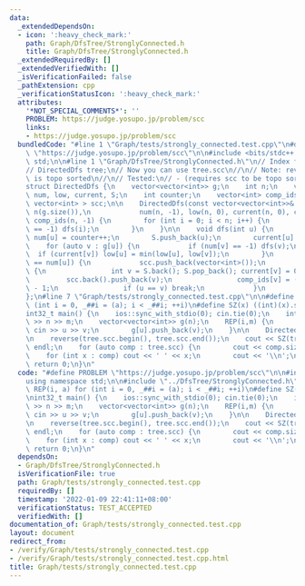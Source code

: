 ```yaml
---
data:
  _extendedDependsOn:
  - icon: ':heavy_check_mark:'
    path: Graph/DfsTree/StronglyConnected.h
    title: Graph/DfsTree/StronglyConnected.h
  _extendedRequiredBy: []
  _extendedVerifiedWith: []
  _isVerificationFailed: false
  _pathExtension: cpp
  _verificationStatusIcon: ':heavy_check_mark:'
  attributes:
    '*NOT_SPECIAL_COMMENTS*': ''
    PROBLEM: https://judge.yosupo.jp/problem/scc
    links:
    - https://judge.yosupo.jp/problem/scc
  bundledCode: "#line 1 \"Graph/tests/strongly_connected.test.cpp\"\n#define PROBLEM\
    \ \"https://judge.yosupo.jp/problem/scc\"\n\n#include <bits/stdc++.h>\nusing namespace\
    \ std;\n\n#line 1 \"Graph/DfsTree/StronglyConnected.h\"\n// Index from 0\n// Usage:\n\
    // DirectedDfs tree;\n// Now you can use tree.scc\n//\n// Note: reverse(tree.scc)\
    \ is topo sorted\n//\n// Tested:\n// - (requires scc to be topo sorted) https://judge.yosupo.jp/problem/scc\n\
    struct DirectedDfs {\n    vector<vector<int>> g;\n    int n;\n    vector<int>\
    \ num, low, current, S;\n    int counter;\n    vector<int> comp_ids;\n    vector<\
    \ vector<int> > scc;\n\n    DirectedDfs(const vector<vector<int>>& _g) : g(_g),\
    \ n(g.size()),\n            num(n, -1), low(n, 0), current(n, 0), counter(0),\
    \ comp_ids(n, -1) {\n        for (int i = 0; i < n; i++) {\n            if (num[i]\
    \ == -1) dfs(i);\n        }\n    }\n\n    void dfs(int u) {\n        low[u] =\
    \ num[u] = counter++;\n        S.push_back(u);\n        current[u] = 1;\n    \
    \    for (auto v : g[u]) {\n            if (num[v] == -1) dfs(v);\n          \
    \  if (current[v]) low[u] = min(low[u], low[v]);\n        }\n        if (low[u]\
    \ == num[u]) {\n            scc.push_back(vector<int>());\n            while (1)\
    \ {\n                int v = S.back(); S.pop_back(); current[v] = 0;\n       \
    \         scc.back().push_back(v);\n                comp_ids[v] = ((int) scc.size())\
    \ - 1;\n                if (u == v) break;\n            }\n        }\n    }\n\
    };\n#line 7 \"Graph/tests/strongly_connected.test.cpp\"\n\n#define REP(i, a) for\
    \ (int i = 0, _##i = (a); i < _##i; ++i)\n#define SZ(x) ((int)(x).size())\n\n\
    int32_t main() {\n    ios::sync_with_stdio(0); cin.tie(0);\n    int n, m; cin\
    \ >> n >> m;\n    vector<vector<int>> g(n);\n    REP(i,m) {\n        int u, v;\
    \ cin >> u >> v;\n        g[u].push_back(v);\n    }\n\n    DirectedDfs tree(g);\n\
    \n    reverse(tree.scc.begin(), tree.scc.end());\n    cout << SZ(tree.scc) <<\
    \ endl;\n    for (auto comp : tree.scc) {\n        cout << comp.size();\n    \
    \    for (int x : comp) cout << ' ' << x;\n        cout << '\\n';\n    }\n   \
    \ return 0;\n}\n"
  code: "#define PROBLEM \"https://judge.yosupo.jp/problem/scc\"\n\n#include <bits/stdc++.h>\n\
    using namespace std;\n\n#include \"../DfsTree/StronglyConnected.h\"\n\n#define\
    \ REP(i, a) for (int i = 0, _##i = (a); i < _##i; ++i)\n#define SZ(x) ((int)(x).size())\n\
    \nint32_t main() {\n    ios::sync_with_stdio(0); cin.tie(0);\n    int n, m; cin\
    \ >> n >> m;\n    vector<vector<int>> g(n);\n    REP(i,m) {\n        int u, v;\
    \ cin >> u >> v;\n        g[u].push_back(v);\n    }\n\n    DirectedDfs tree(g);\n\
    \n    reverse(tree.scc.begin(), tree.scc.end());\n    cout << SZ(tree.scc) <<\
    \ endl;\n    for (auto comp : tree.scc) {\n        cout << comp.size();\n    \
    \    for (int x : comp) cout << ' ' << x;\n        cout << '\\n';\n    }\n   \
    \ return 0;\n}\n"
  dependsOn:
  - Graph/DfsTree/StronglyConnected.h
  isVerificationFile: true
  path: Graph/tests/strongly_connected.test.cpp
  requiredBy: []
  timestamp: '2022-01-09 22:41:11+08:00'
  verificationStatus: TEST_ACCEPTED
  verifiedWith: []
documentation_of: Graph/tests/strongly_connected.test.cpp
layout: document
redirect_from:
- /verify/Graph/tests/strongly_connected.test.cpp
- /verify/Graph/tests/strongly_connected.test.cpp.html
title: Graph/tests/strongly_connected.test.cpp
---
```


